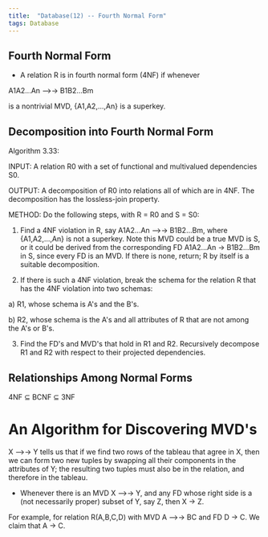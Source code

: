 ```yaml
---
title:  "Database(12) -- Fourth Normal Form"
tags: Database
---
```


## Fourth Normal Form

* A relation R is in fourth normal form (4NF) if whenever

A1A2...An -->-> B1B2...Bm

is a nontrivial MVD, {A1,A2,...,An} is a superkey.

## Decomposition into Fourth Normal Form

Algorithm 3.33:

INPUT: A relation R0 with a set of functional and multivalued dependencies S0.

OUTPUT: A decomposition of R0 into relations all of which are in 4NF. The decomposition has the lossless-join property.

METHOD: Do the following steps, with R = R0 and S = S0:

1. Find a 4NF violation in R, say A1A2...An -->-> B1B2...Bm, where {A1,A2,...,An} is not a superkey. Note this MVD could be a true MVD is S, or it could be derived from the corresponding FD A1A2...An -> B1B2...Bm in S, since every FD is an MVD. If there is none, return; R by itself is a suitable decomposition.

2. If there is such a 4NF violation, break the schema for the relation R that has the 4NF violation into two schemas:

a) R1, whose schema is A's and the B's.

b) R2, whose schema is the A's and all attributes of R that are not among the A's or B's.

3. Find the FD's and MVD's that hold in R1 and R2. Recursively decompose R1 and R2 with respect to their projected dependencies.

## Relationships Among Normal Forms

4NF ⊆ BCNF ⊆ 3NF

# An Algorithm for Discovering MVD's

X -->-> Y tells us that if we find two rows of the tableau that agree in X, then we can form two new tuples by swapping all their components in the attributes of Y; the resulting two tuples must also be in the relation, and therefore in the tableau.

* Whenever there is an MVD X -->-> Y, and any FD whose right side is a (not necessarily proper) subset of Y, say Z, then X -> Z.

For example, for relation R(A,B,C,D) with MVD A -->-> BC and FD D -> C. We claim that A -> C.

